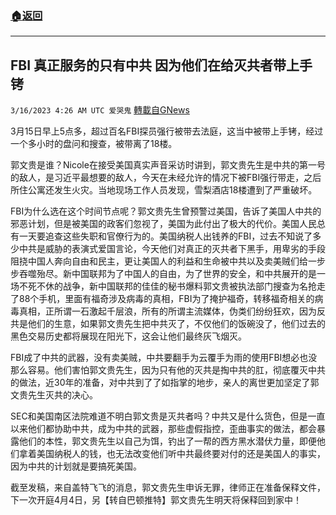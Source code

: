 ###  [:house:返回](README.md)
---


## FBI 真正服务的只有中共 因为他们在给灭共者带上手铐
`3/16/2023 4:26 AM UTC 爱哭鬼` [轉載自GNews](https://gnews.org/articles/1018264)

3月15日早上5点多，超过百名FBI探员强行被带去法庭，这当中被带上手铐，经过一个多小时的盘问和搜查，被带离了18楼。

  

  

郭文贵是谁？Nicole在接受美国真实声音采访时讲到，郭文贵先生是中共的第一号的敌人，是习近平最想要的敌人，今天在未经允许的情况下被FBI强行带走，之后所住公寓还发生火灾。当地现场工作人员发现，雪梨酒店18楼遭到了严重破坏。

  

  

FBI为什么选在这个时间节点呢？郭文贵先生曾预警过美国，告诉了美国人中共的邪恶计划，但是被美国的政客们忽视了，美国为此付出了极大的代价。美国人民总有一天要追查这些失职和官僚行为的。美国纳税人出钱养的FBI，过去不知说了多少中共是威胁的表演式爱国言论，今天他们对真正的灭共者下黑手，用卑劣的手段阻挠中国人奔向自由和民主，更让美国人的利益和生命被中共以及卖美贼们给一步步吞噬殆尽。新中国联邦为了中国人的自由，为了世界的安全，和中共展开的是一场不死不休的战争，新中国联邦的佳佳的秘书爆料郭文贵被执法部门搜查为名抢走了88个手机，里面有福奇涉及病毒的真相，FBI为了掩护福奇，转移福奇相关的病毒真相，正所谓一石激起千层浪，所有的所谓主流媒体，伪类们纷纷狂欢，因为反共是他们的生意，如果郭文贵先生把中共灭了，不仅他们的饭碗没了，他们过去的黑色交易历史都将展现在阳光下，这会让他们最终灰飞烟灭。

  

  

FBI成了中共的武器，没有卖美贼，中共要翻手为云覆手为雨的使用FBI想必也没那么容易。他们害怕郭文贵先生，因为只有他的灭共是掏中共的肛，彻底覆灭中共的做法，近30年的准备，对中共到了了如指掌的地步，亲人的离世更加坚定了郭文贵先生灭共的决心。

  

  

SEC和美国南区法院难道不明白郭文贵是灭共者吗？中共又是什么货色，但是一直以来他们都协助中共，成为中共的武器，那些虚假指控，歪曲事实的做法，都会暴露他们的本性，郭文贵先生以自己为饵，钓出了一帮的西方黑水潜伏力量，即便他们拿着美国纳税人的钱，也无法改变他们听中共最终要对付的还是美国人的事实，因为中共的计划就是要搞死美国。


截至发稿，来自盖特飞飞的消息，郭文贵先生申诉无罪，律师正在准备保释文件，下一次开庭4月4日，另【转自巴顿推特】郭文贵先生明天将保释回到家中！
